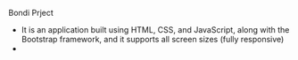 Bondi Prject 
- It is an application built using HTML, CSS, and JavaScript, along with the Bootstrap framework, and it supports all screen sizes (fully responsive)
- 
